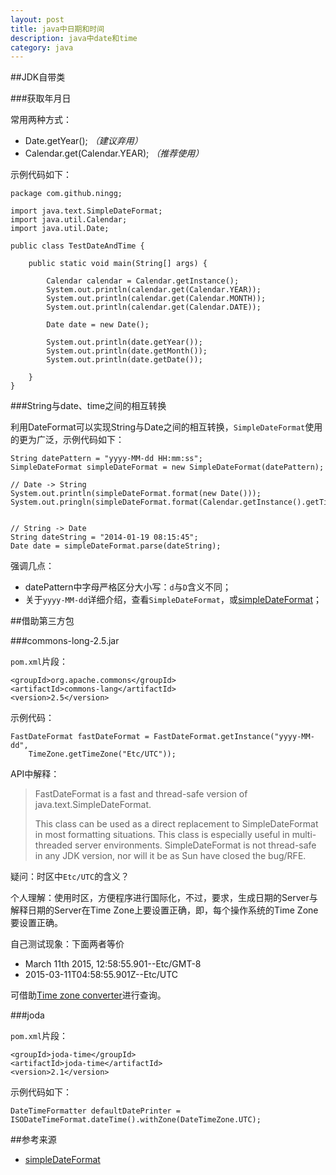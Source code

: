 ```yaml
---
layout: post
title: java中日期和时间
description: java中date和time
category: java
---
```



##JDK自带类

###获取年月日

常用两种方式：

* Date.getYear(); *（建议弃用）*
* Calendar.get(Calendar.YEAR); *（推荐使用）*


示例代码如下：

	package com.github.ningg;

	import java.text.SimpleDateFormat;
	import java.util.Calendar;
	import java.util.Date;

	public class TestDateAndTime {

		public static void main(String[] args) {
			
			Calendar calendar = Calendar.getInstance();
			System.out.println(calendar.get(Calendar.YEAR));
			System.out.println(calendar.get(Calendar.MONTH));
			System.out.println(calendar.get(Calendar.DATE));
		
			Date date = new Date();
			
			System.out.println(date.getYear());
			System.out.println(date.getMonth());
			System.out.println(date.getDate());
			
		}
	}




###String与date、time之间的相互转换


利用DateFormat可以实现String与Date之间的相互转换，`SimpleDateFormat`使用的更为广泛，示例代码如下：


	String datePattern = "yyyy-MM-dd HH:mm:ss";
	SimpleDateFormat simpleDateFormat = new SimpleDateFormat(datePattern);
	
	// Date -> String
	System.out.println(simpleDateFormat.format(new Date()));
	System.out.pringln(simpleDateFormat.format(Calendar.getInstance().getTime()))
	
	
	// String -> Date
	String dateString = "2014-01-19 08:15:45";
	Date date = simpleDateFormat.parse(dateString);

	

强调几点：

* datePattern中字母严格区分大小写：`d`与`D`含义不同；
* 关于`yyyy-MM-dd`详细介绍，查看`SimpleDateFormat`，或[simpleDateFormat][simpleDateFormat]；





##借助第三方包


###commons-long-2.5.jar

`pom.xml`片段：

	<groupId>org.apache.commons</groupId>
	<artifactId>commons-lang</artifactId>
	<version>2.5</version>


示例代码：

	FastDateFormat fastDateFormat = FastDateFormat.getInstance("yyyy-MM-dd",
		TimeZone.getTimeZone("Etc/UTC"));

API中解释：

> FastDateFormat is a fast and thread-safe version of java.text.SimpleDateFormat.
> 
> This class can be used as a direct replacement to SimpleDateFormat in most formatting situations. This class is especially useful in multi-threaded server environments. SimpleDateFormat is not thread-safe in any JDK version, nor will it be as Sun have closed the bug/RFE. 


疑问：时区中`Etc/UTC`的含义？

个人理解：使用时区，方便程序进行国际化，不过，要求，生成日期的Server与解释日期的Server在Time Zone上要设置正确，即，每个操作系统的Time Zone要设置正确。

自己测试现象：下面两者等价

* March 11th 2015, 12:58:55.901--Etc/GMT-8
* 2015-03-11T04:58:55.901Z--Etc/UTC

可借助[Time zone converter][Time zone converter]进行查询。


###joda

`pom.xml`片段：

	<groupId>joda-time</groupId>
	<artifactId>joda-time</artifactId>
	<version>2.1</version>


示例代码如下：

	DateTimeFormatter defaultDatePrinter = ISODateTimeFormat.dateTime().withZone(DateTimeZone.UTC);
















##参考来源


* [simpleDateFormat][simpleDateFormat]





















[NingG]:    								http://ningg.github.com  "NingG"
[simpleDateFormat]:							http://docs.oracle.com/javase/tutorial/i18n/format/simpleDateFormat.html
[JavaSE 7 API-SimpleDateFormat]:			http://docs.oracle.com/javase/7/docs/api/java/text/SimpleDateFormat.html
[Time zone converter]:						http://www.timezoneconverter.com/cgi-bin/zoneinfo.tzc










